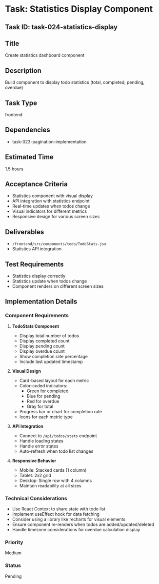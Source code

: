 # Task: Statistics Display Component

## Task ID: task-024-statistics-display

## Title
Create statistics dashboard component

## Description
Build component to display todo statistics (total, completed, pending, overdue)

## Task Type
frontend

## Dependencies
- task-023-pagination-implementation

## Estimated Time
1.5 hours

## Acceptance Criteria
- Statistics component with visual display
- API integration with statistics endpoint
- Real-time updates when todos change
- Visual indicators for different metrics
- Responsive design for various screen sizes

## Deliverables
- `/frontend/src/components/todo/TodoStats.jsx`
- Statistics API integration

## Test Requirements
- Statistics display correctly
- Statistics update when todos change
- Component renders on different screen sizes

## Implementation Details

### Component Requirements
1. **TodoStats Component**
   - Display total number of todos
   - Display completed count
   - Display pending count
   - Display overdue count
   - Show completion rate percentage
   - Include last updated timestamp

2. **Visual Design**
   - Card-based layout for each metric
   - Color-coded indicators:
     - Green for completed
     - Blue for pending
     - Red for overdue
     - Gray for total
   - Progress bar or chart for completion rate
   - Icons for each metric type

3. **API Integration**
   - Connect to `/api/todos/stats` endpoint
   - Handle loading states
   - Handle error states
   - Auto-refresh when todo list changes

4. **Responsive Behavior**
   - Mobile: Stacked cards (1 column)
   - Tablet: 2x2 grid
   - Desktop: Single row with 4 columns
   - Maintain readability at all sizes

### Technical Considerations
- Use React Context to share state with todo list
- Implement useEffect hook for data fetching
- Consider using a library like recharts for visual elements
- Ensure component re-renders when todos are added/updated/deleted
- Handle timezone considerations for overdue calculation display

### Priority
Medium

### Status
Pending